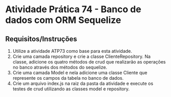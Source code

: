 # Atividade Prática 74 - Banco de dados com ORM Sequelize

## Requisitos/Instruções
1. Utilize a atividade ATP73 como base para esta atividade.
2. Crie uma camada repository  e crie a classe ClienteRepository. Na classe, adicione os quatro métodos de crud que realizarão as operações no banco através dos métodos do sequelize.
3. Crie uma camada Model  e nela adicione uma classe Cliente que represente os campos da tabela no banco de dados.
4. Crie um arquivo index.js na raiz da pasta da atividade e execute os testes de crud utilizando as classes model e repository.
